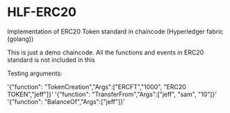 # HLF-ERC20
Implementation of ERC20 Token standard in chaincode (Hyperledger fabric (golang))

This is just a demo chaincode. All the functions and events in ERC20 standard is not included in this

Testing arguments:

'{"function": "TokenCreation","Args":["ERCFT","1000", "ERC20 TOKEN","jeff"]}'
'{"function": "TransferFrom","Args":["jeff", "sam", "10"]}'
'{"function": "BalanceOf","Args":["jeff"]}'
